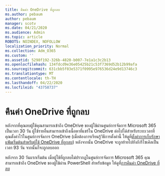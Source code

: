 ```yaml
---
title: คืนค่า OneDrive ที่ถูกลบ
ms.author: pebaum
author: pebaum
manager: scotv
ms.date: 04/21/2020
ms.audience: Admin
ms.topic: article
ROBOTS: NOINDEX, NOFOLLOW
localization_priority: Normal
ms.collection: Adm_O365
ms.custom: ''
ms.assetid: 5298f192-326b-4820-b007-7e1a1c3c2b13
ms.openlocfilehash: 134fdcd9e36e05425b21c53f7369d52b12b99afa
ms.sourcegitcommit: 631cbb5f03e5371f0995e976536d24e9d13746c3
ms.translationtype: MT
ms.contentlocale: th-TH
ms.lasthandoff: 04/22/2020
ms.locfileid: "43758737"
---
```

# <a name="restore-a-deleted-onedrive"></a>คืนค่า OneDrive ที่ถูกลบ

หลังจากที่คุณลบผู้ใช้คุณสามารถเข้าถึง OneDrive ของผู้ใช้ผ่านศูนย์การจัดการ Microsoft 365 เป็นเวลา 30 วัน ผู้ใช้รายอื่นสามารถเข้าถึงเนื้อหาที่แชร์ใน OneDrive ต่อไปได้สําหรับระยะเวลาที่คุณตั้งค่าไว้ในศูนย์การจัดการ OneDrive (เมื่อต้องการเรียนรู้วิธีการตั้งค่านี้ ให้ดูที่[ตั้งค่าการเก็บรักษาแฟ้มเริ่มต้นสําหรับผู้ใช้ OneDrive ที่ถูกลบ](https://go.microsoft.com/fwlink/?linkid=874267)) หลังจากนั้น OneDrive จะถูกย้ายไปยังถังรีไซเคิลเป็นเวลา 93 วัน จากนั้นก็จะถูกลบออก
  
หลังจาก 30 วันแรกเริ่มต้น เมื่อผู้ใช้ที่ถูกลบไม่ปรากฏในศูนย์การจัดการ Microsoft 365 คุณสามารถเข้าถึง OneDrive ของผู้ใช้ผ่าน PowerShell สําหรับข้อมูล ให้ดูที่[การคืนค่า OneDrive ที่ลบ](https://go.microsoft.com/fwlink/?linkid=874269)
  


